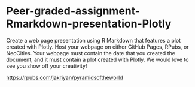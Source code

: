 # Peer-graded-assignment-Rmarkdown-presentation-Plotly

Create a web page presentation using R Markdown that features a plot created with Plotly.
Host your webpage on either GitHub Pages, RPubs, or NeoCities. 
Your webpage must contain the date that you created the document, and it must contain a plot created with Plotly. 
We would love to see you show off your creativity!


https://rpubs.com/jakriyan/pyramidsoftheworld
